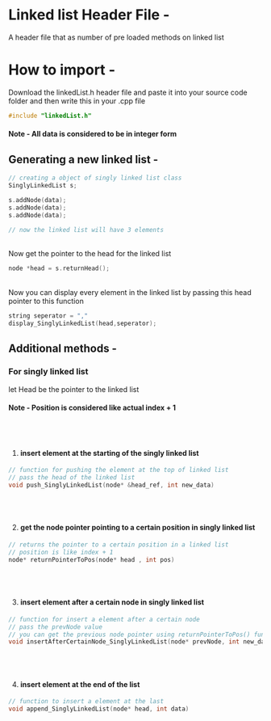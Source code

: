 # Linked list Header File -

A header file that as number of pre loaded methods on linked list


# How to import - 

Download the linkedList.h header file and paste it into your source code folder and then write this in your .cpp file

```C++
#include "linkedList.h"
```

#### Note - All data is considered to be in integer form

## Generating a new linked list - 

```C++
// creating a object of singly linked list class 
SinglyLinkedList s;

s.addNode(data);
s.addNode(data);
s.addNode(data);

// now the linked list will have 3 elements
```

<br />
Now get the pointer to the head for the linked list

```C++
node *head = s.returnHead();
```

<br />
Now you can display every element in the linked list by passing this head pointer to this function

```C++
string seperator = ","
display_SinglyLinkedList(head,seperator);
```


## Additional methods - 

### For singly linked list

let Head be the pointer to the linked list

#### Note - Position is considered like actual index + 1

<br />
<br />

1. #### insert element at the starting of the singly linked list

```C++
// function for pushing the element at the top of linked list
// pass the head of the linked list
void push_SinglyLinkedList(node* &head_ref, int new_data)  
```

<br />
<br />


2. #### get the node pointer pointing to a certain position in singly linked list

```C++
// returns the pointer to a certain position in a linked list
// position is like index + 1 
node* returnPointerToPos(node* head , int pos)
```

<br />
<br />


3. #### insert element after a certain node in singly linked list

```C++
// function for insert a element after a certain node
// pass the prevNode value
// you can get the previous node pointer using returnPointerToPos() function 
void insertAfterCertainNode_SinglyLinkedList(node* prevNode, int new_data)
```

<br />
<br />


4. #### insert element at the end of the list

```C++
// function to insert a element at the last
void append_SinglyLinkedList(node* head, int data) 
```

<br />
<br />

